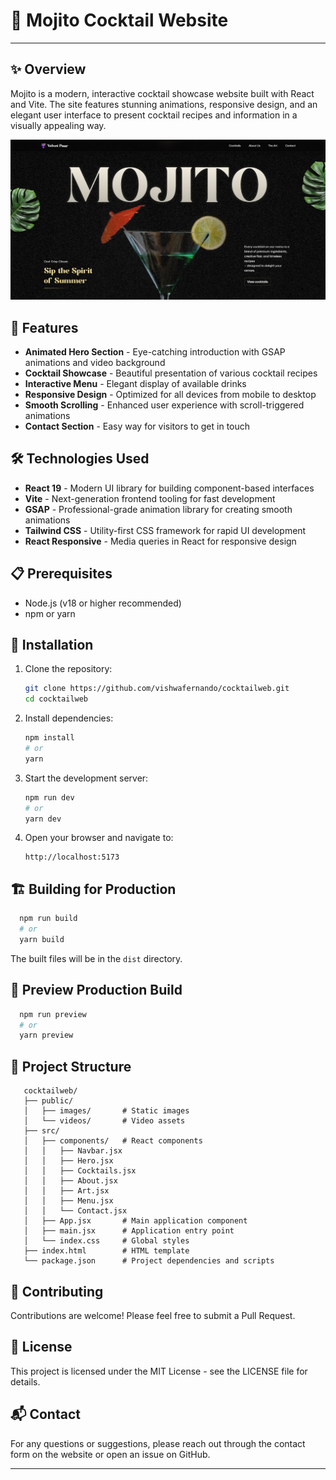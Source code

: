 # 🍹 Mojito Cocktail Website
---

## ✨ Overview

Mojito is a modern, interactive cocktail showcase website built with React and Vite. The site features stunning animations, responsive design, and an elegant user interface to present cocktail recipes and information in a visually appealing way.

![Website Preview](/public/images/preview.png)


## 🚀 Features

- **Animated Hero Section** - Eye-catching introduction with GSAP animations and video background
- **Cocktail Showcase** - Beautiful presentation of various cocktail recipes
- **Interactive Menu** - Elegant display of available drinks
- **Responsive Design** - Optimized for all devices from mobile to desktop
- **Smooth Scrolling** - Enhanced user experience with scroll-triggered animations
- **Contact Section** - Easy way for visitors to get in touch

## 🛠️ Technologies Used

- **React 19** - Modern UI library for building component-based interfaces
- **Vite** - Next-generation frontend tooling for fast development
- **GSAP** - Professional-grade animation library for creating smooth animations
- **Tailwind CSS** - Utility-first CSS framework for rapid UI development
- **React Responsive** - Media queries in React for responsive design

## 📋 Prerequisites

- Node.js (v18 or higher recommended)
- npm or yarn

## 🔧 Installation

1. Clone the repository:
   ```bash
   git clone https://github.com/vishwafernando/cocktailweb.git
   cd cocktailweb
   ```

2. Install dependencies:
   ```bash
   npm install
   # or
   yarn
   ```

3. Start the development server:
   ```bash
   npm run dev
   # or
   yarn dev
   ```

4. Open your browser and navigate to:
   ```
   http://localhost:5173
   ```

## 🏗️ Building for Production

```bash
  npm run build
  # or
  yarn build
```

The built files will be in the `dist` directory.

## 🧪 Preview Production Build

```bash
  npm run preview
  # or
  yarn preview
```

## 📁 Project Structure

```
   cocktailweb/
   ├── public/
   │   ├── images/       # Static images
   │   └── videos/       # Video assets
   ├── src/
   │   ├── components/   # React components
   │   │   ├── Navbar.jsx
   │   │   ├── Hero.jsx
   │   │   ├── Cocktails.jsx
   │   │   ├── About.jsx
   │   │   ├── Art.jsx
   │   │   ├── Menu.jsx
   │   │   └── Contact.jsx
   │   ├── App.jsx       # Main application component
   │   ├── main.jsx      # Application entry point
   │   └── index.css     # Global styles
   ├── index.html        # HTML template
   └── package.json      # Project dependencies and scripts
```

## 🤝 Contributing

Contributions are welcome! Please feel free to submit a Pull Request.

## 📄 License

This project is licensed under the MIT License - see the LICENSE file for details.

## 📬 Contact

For any questions or suggestions, please reach out through the contact form on the website or open an issue on GitHub.

---

